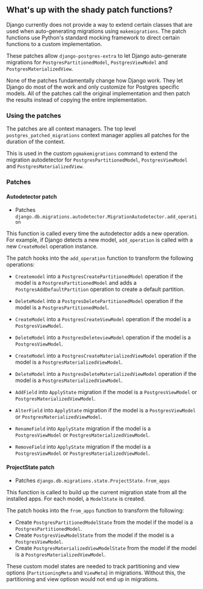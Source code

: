 ## What's up with the shady patch functions?
Django currently does not provide a way to extend certain classes that are used when auto-generating migrations using `makemigrations`. The patch functions use Python's standard mocking framework to direct certain functions to a custom implementation.

These patches allow `django-postgres-extra` to let Django auto-generate migrations for `PostgresPartitionedModel`, `PostgresViewModel` and `PostgresMaterializedView`.

None of the patches fundamentally change how Django work. They let Django do most of the work and only customize for Postgres specific models. All of the patches call the original implementation and then patch the results instead of copying the entire implementation.

### Using the patches
The patches are all context managers. The top level `postgres_patched_migrations` context manager applies all patches for the duration of the context.

This is used in the custom `pgmakemigrations` command to extend the migration autodetector for `PostgresPartitionedModel`, `PostgresViewModel` and `PostgresMaterializedView`.

### Patches
#### Autodetector patch
* Patches `django.db.migrations.autodetector.MigrationAutodetector.add_operation`

This function is called every time the autodetector adds a new operation. For example, if Django detects a new model, `add_operation` is called with a new `CreateModel` operation instance.

The patch hooks into the `add_operation` function to transform the following operations:

* `Createmodel` into a `PostgresCreatePartitionedModel` operation if the model is a `PostgresPartitionedModel` and adds a `PostgresAddDefaultPartition` operation to create a default partition.

* `DeleteModel` into a `PostgresDeletePartitionedModel` operation if the model is a `PostgresPartitionedModel`.

* `CreateModel` into a `PostgresCreateViewModel` operation if the model is a `PostgresViewModel`.

* `DeleteModel` into a `PostgresDeleteviewModel` operation if the model is a `PostgresViewModel`.

* `CreateModel` into a `PostgresCreateMaterializedViewModel` operation if the model is a `PostgresMaterializedViewModel`.

* `DeleteModel` into a `PostgresDeleteMaterializedViewModel` operation if the model is a `PostgresMaterializedViewModel`.

* `AddField` into `ApplyState` migration if the model is a `PostgresViewModel` or `PostgresMaterializedViewModel`.

* `AlterField` into `ApplyState` migration if the model is a `PostgresViewModel` or `PostgresMaterializedViewModel`.

* `RenameField` into `ApplyState` migration if the model is a `PostgresViewModel` or `PostgresMaterializedViewModel`.

* `RemoveField` into `ApplyState` migration if the model is a `PostgresViewModel` or `PostgresMaterializedViewModel`.

#### ProjectState patch
* Patches `django.db.migrations.state.ProjectState.from_apps`

This function is called to build up the current migration state from all the installed apps. For each model, a `ModelState` is created.

The patch hooks into the `from_apps` function to transform the following:

* Create `PostgresPartitionedModelState` from the model if the model is a `PostgresPartitionedModel`.
* Create `PostgresViewModelState` from the model if the model is a `PostgresViewModel`.
* Create `PostgresMaterializedViewModelState` from the model if the model is a `PostgresMaterializedViewModel`.

These custom model states are needed to track partitioning and view options (`PartitioningMeta` and `ViewMeta`) in migrations. Without this, the partitioning and view optiosn would not end up in migrations.
